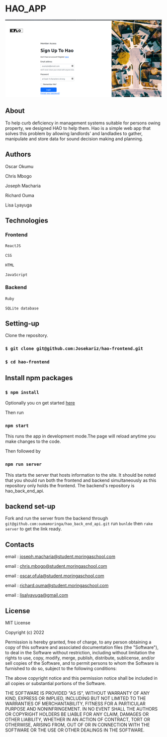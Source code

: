 # HAO_APP

![alt text](./img/Screenshot%20from%202022-11-09%2019-28-29.png)

## About
To help curb deficiency in management systems suitable for persons owing property, we designed HAO to help them. Hao is a simple web app that solves this problem by allowing landlords' and landladies to gather, manipulate and store data for sound decision making and planning.

## Authors
Oscar Okumu

Chris Mbogo

Joseph Macharia

Richard Ouma

Lisa Lyayuga



## Technologies

### Frontend

`ReactJS`

`CSS`

`HTML`

`JavaScript`

### Backend

`Ruby ` 

`SQLite database`

## Setting-up
Clone the repository.

### `$ git clone git@github.com:Josekariz/hao-frontend.git`

### `$ cd hao-frontend`

## Install npm packages

### `$ npm install`

Optionally you cn get started [here](beautiful-nasturtium-4076b4.netlify.app/)

Then run
 ### `npm start`
 This runs the app in development mode.The page will reload anytime you make changes to the code.
 
 Then followed by 
 ### `npm run server`
 This starts the server that hosts information to the site. It should be noted that you should run both the frontend and backend simultaneously as this repository only holds the frontend. The backend's repository is hao_back_end_api.
## backend set-up

 Fork and run the server from the backend through 
`git@github.com:oumamoringa/hao_back_end_api.git`
run `bunlde` then `rake server` to get the link ready.

 ## Contacts
 email : joseph.macharia@student.moringaschool.com

 email : chris.mbogo@student.moringaschool.com

 email : oscar.ofula@student.moringaschool.com

 email : richard.ouma@student.moringaschool.com

 email : lisalyayuga@gmail.com

 ## License
 MIT License

 Copyright (c) 2022

Permission is hereby granted, free of charge, to any person obtaining a copy of this software and associated documentation files (the "Software"), to deal in the Software without restriction, including without limitation the rights to use, copy, modify, merge, publish, distribute, sublicense, and/or sell copies of the Software, and to permit persons to whom the Software is furnished to do so, subject to the following conditions:

The above copyright notice and this permission notice shall be included in all copies or substantial portions of the Software.

THE SOFTWARE IS PROVIDED "AS IS", WITHOUT WARRANTY OF ANY KIND, EXPRESS OR IMPLIED, INCLUDING BUT NOT LIMITED TO THE WARRANTIES OF MERCHANTABILITY, FITNESS FOR A PARTICULAR PURPOSE AND NONINFRINGEMENT. IN NO EVENT SHALL THE AUTHORS OR COPYRIGHT HOLDERS BE LIABLE FOR ANY CLAIM, DAMAGES OR OTHER LIABILITY, WHETHER IN AN ACTION OF CONTRACT, TORT OR OTHERWISE, ARISING FROM, OUT OF OR IN CONNECTION WITH THE SOFTWARE OR THE USE OR OTHER DEALINGS IN THE SOFTWARE.


